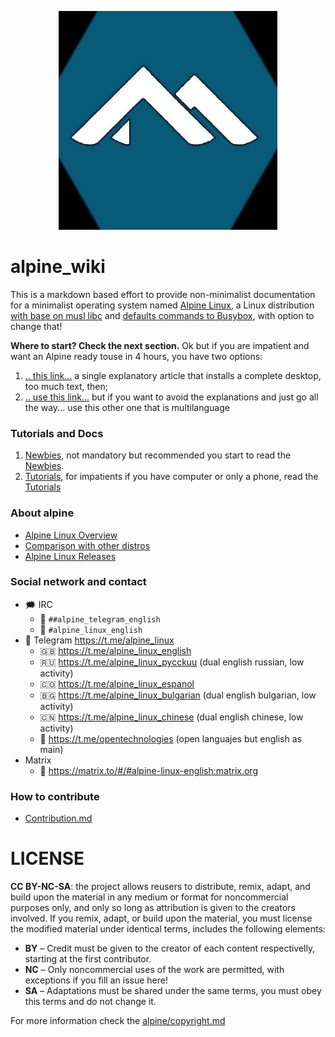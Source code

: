 <p align="center">
  <img src="alpine/apine-logo-telegram-groups.jpg" alt="Alpine Linux" width="350" />
</p>

# alpine_wiki

This is a markdown based effort to provide non-minimalist documentation 
for a minimalist operating system named [Alpine Linux](alpine/about.md), 
a Linux distribution [with base on musl libc](alpine/base-with-muslc-and-busybox.md#base-with-muslc) 
and [defaults commands to Busybox](alpine/base-with-muslc-and-busybox.md#defaults-to-busybox), 
with option to change that!

**Where to start? Check the next section.** Ok but if you are impatient and 
want an Alpine ready touse in 4 hours, you have two options:

1. [.. this link...](newbie/alpine-newbie-xfce-desktop.md) a single explanatory article that installs a complete desktop, too much text, then;
2. [.. use this link...](tutorials/community-way/alpine-tutorial-desktop-xfce4-fast-forward.md) but if you want to avoid the explanations and just go all the way... use this other one that is multilanguage

### Tutorials and Docs

1. [Newbies](newbie/README.md), not mandatory but recommended you start to read the [Newbies](newbie/README.md).
2. [Tutorials](tutorials/README.md), for impatients if you have computer or only a phone, read the [Tutorials](tutorials/README.md)

### About alpine

* [Alpine Linux Overview](alpine/README.md)
* [Comparison with other distros](alpine/comparison-with-other-distros.md)
* [Alpine Linux Releases](alpine/releases.md)

### Social network and contact

- 🗯 IRC
  - 💬 `##alpine_telegram_english`
  - 💬 `#alpine_linux_english`
- 📱 Telegram https://t.me/alpine_linux
  - 🇬🇧 https://t.me/alpine_linux_english
  - 🇷🇺 https://t.me/alpine_linux_pycckuu (dual english russian, low activity)
  - 🇨🇴 https://t.me/alpine_linux_espanol
  - 🇧🇬 https://t.me/alpine_linux_bulgarian (dual english bulgarian, low activity)
  - 🇨🇳 https://t.me/alpine_linux_chinese (dual english chinese, low activity)
  - 📡 https://t.me/opentechnologies (open languajes but english as main)
- Matrix
  - 👥 https://matrix.to/#/#alpine-linux-english:matrix.org

### How to contribute

* [Contribution.md](alpine/contribution.md)

# LICENSE

**CC BY-NC-SA**: the project allows reusers to distribute, remix, adapt, and build upon the material 
in any medium or format for noncommercial purposes only, and only so long as attribution is given 
to the creators involved. If you remix, adapt, or build upon the material, you must license the modified 
material under identical terms,  includes the following elements:

* **BY**  – Credit must be given to the creator of each content respectivelly, starting at the first contributor.
* **NC**  – Only noncommercial uses of the work are permitted, with exceptions if you fill an issue here!
* **SA**  – Adaptations must be shared under the same terms, you must obey this terms and do not change it.

For more information check the [alpine/copyright.md](alpine/copyright.md)

